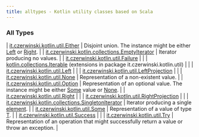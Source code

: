 ```yaml
---
title: alltypes - Kotlin utility classes based on Scala
---
```


### All Types

| [it.czerwinski.kotlin.util.Either](../it.czerwinski.kotlin.util/-either/index.html) | Disjoint union. The instance might be either [Left](../it.czerwinski.kotlin.util/-left/index.html) or [Right](../it.czerwinski.kotlin.util/-right/index.html). |
| [it.czerwinski.kotlin.collections.EmptyIterator](../it.czerwinski.kotlin.collections/-empty-iterator/index.html) | Iterator producing no values. |
| [it.czerwinski.kotlin.util.Failure](../it.czerwinski.kotlin.util/-failure/index.html) |  |
| [kotlin.collections.Iterable](../it.czerwinski.kotlin.util/kotlin.collections.-iterable/index.html) (extensions in package it.czerwinski.kotlin.util) |  |
| [it.czerwinski.kotlin.util.Left](../it.czerwinski.kotlin.util/-left/index.html) |  |
| [it.czerwinski.kotlin.util.LeftProjection](../it.czerwinski.kotlin.util/-left-projection/index.html) |  |
| [it.czerwinski.kotlin.util.None](../it.czerwinski.kotlin.util/-none/index.html) | Representation of a non-existent value. |
| [it.czerwinski.kotlin.util.Option](../it.czerwinski.kotlin.util/-option/index.html) | Representation of an optional value. The instance might be either [Some](../it.czerwinski.kotlin.util/-some/index.html) value or [None](../it.czerwinski.kotlin.util/-none/index.html). |
| [it.czerwinski.kotlin.util.Right](../it.czerwinski.kotlin.util/-right/index.html) |  |
| [it.czerwinski.kotlin.util.RightProjection](../it.czerwinski.kotlin.util/-right-projection/index.html) |  |
| [it.czerwinski.kotlin.collections.SingletonIterator](../it.czerwinski.kotlin.collections/-singleton-iterator/index.html) | Iterator producing a single [element](#). |
| [it.czerwinski.kotlin.util.Some](../it.czerwinski.kotlin.util/-some/index.html) | Representation of a value of type [T](../it.czerwinski.kotlin.util/-some/index.html#T). |
| [it.czerwinski.kotlin.util.Success](../it.czerwinski.kotlin.util/-success/index.html) |  |
| [it.czerwinski.kotlin.util.Try](../it.czerwinski.kotlin.util/-try/index.html) | Representation of an operation that might successfully return a value or throw an exception. |

